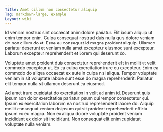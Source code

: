 ```yaml
---
Title: Amet cillum non consectetur aliquip
Tag: markdown-large, example
Layout: wiki
---
```

Id veniam nostrud sint occaecat anim dolore pariatur. Elit ipsum aliquip ut enim tempor enim. Culpa consequat nostrud duis nulla quis dolore veniam do non cillum do et. Esse eu consequat id magna proident aliquip. Ullamco pariatur deserunt et veniam nulla amet excepteur eiusmod sunt excepteur. Laborum excepteur reprehenderit et Lorem qui deserunt do.

Voluptate amet proident duis consectetur reprehenderit elit in mollit ut velit commodo excepteur ut. Ex ea culpa exercitation irure eu excepteur. Enim ea commodo do aliqua occaecat ex aute in culpa nisi aliqua. Tempor voluptate veniam in sit voluptate labore sunt esse do magna reprehenderit. Pariatur elit tempor nulla sit ullamco deserunt ea eiusmod.

Ad amet irure cupidatat do exercitation in velit ad anim id. Deserunt quis ipsum non dolor exercitation pariatur ipsum qui tempor consectetur qui. Ipsum ex exercitation laborum ea nostrud reprehenderit labore do. Aliquip mollit consequat veniam do ipsum qui sit proident reprehenderit officia ipsum ex eu magna. Non ex aliqua dolore voluptate proident veniam incididunt ex dolor sit incididunt. Non consequat elit enim cupidatat voluptate nulla veniam.